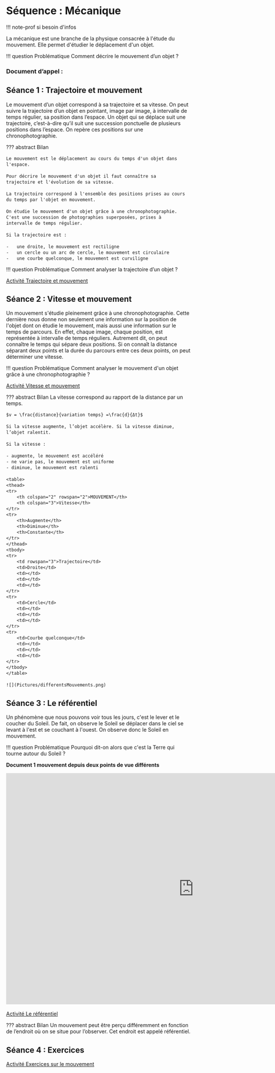 # Séquence : Mécanique

!!! note-prof
    si besoin d'infos

La mécanique est une branche de la physique consacrée à l'étude du mouvement. Elle permet d'étudier le déplacement d'un objet.

!!! question Problématique
    Comment décrire le mouvement d’un objet ? 

    
### Document d’appel :



## Séance 1 : Trajectoire et mouvement

Le mouvement d’un objet correspond à sa trajectoire et sa vitesse. On peut suivre la trajectoire d’un objet en pointant, image par image, à intervalle de temps régulier, sa position dans l’espace. Un objet qui se déplace suit une trajectoire, c’est-à-dire qu’il suit une succession ponctuelle de plusieurs positions dans l’espace. On repère ces positions sur une chronophotographie.

??? abstract Bilan

    Le mouvement est le déplacement au cours du temps d'un objet dans
    l'espace.

    Pour décrire le mouvement d'un objet il faut connaître sa
    trajectoire et l'évolution de sa vitesse.

    La trajectoire correspond à l'ensemble des positions prises au cours
    du temps par l'objet en mouvement.

    On étudie le mouvement d'un objet grâce à une chronophotographie.
    C'est une succession de photographies superposées, prises à
    intervalle de temps régulier.

    Si la trajectoire est :

    -   une droite, le mouvement est rectiligne
    -   un cercle ou un arc de cercle, le mouvement est circulaire
    -   une courbe quelconque, le mouvement est curviligne

!!! question Problématique
    Comment analyser la trajectoire d’un objet ?






[Activité Trajectoire et mouvement](../trajectoire)



## Séance 2 : Vitesse et mouvement

Un mouvement s'étudie pleinement grâce à une chronophotographie. Cette dernière nous donne non seulement une information sur la position de l'objet dont on étudie le mouvement, mais aussi une information sur le temps de parcours. En effet, chaque image, chaque position, est représentée à intervalle de temps réguliers. Autrement dit, on peut connaître le temps qui sépare deux positions. Si on connaît la distance séparant deux points et la durée du parcours entre ces deux points, on peut déterminer une vitesse.

!!! question Problématique
    Comment analyser le mouvement d'un objet grâce à une chronophotographie ?
    
[Activité Vitesse et mouvement](../vitesse)




??? abstract Bilan
    La vitesse correspond au rapport de la distance par un temps.

    $v = \frac{distance}{variation temps} =\frac{d}{Δt}$

    Si la vitesse augmente, l’objet accélère. Si la vitesse diminue, l’objet ralentit.

    Si la vitesse :
    
    - augmente, le mouvement est accéléré
    - ne varie pas, le mouvement est uniforme
    - diminue, le mouvement est ralenti
  
    <table>
    <thead>
    <tr>
        <th colspan="2" rowspan="2">MOUVEMENT</th>
        <th colspan="3">Vitesse</th>
    </tr>
    <tr>
        <th>Augmente</th>
        <th>Diminue</th>
        <th>Constante</th>
    </tr>
    </thead>
    <tbody>
    <tr>
        <td rowspan="3">Trajectoire</td>
        <td>Droite</td>
        <td></td>
        <td></td>
        <td></td>
    </tr>
    <tr>
        <td>Cercle</td>
        <td></td>
        <td></td>
        <td></td>
    </tr>
    <tr>
        <td>Courbe quelconque</td>
        <td></td>
        <td></td>
        <td></td>
    </tr>
    </tbody>
    </table>

    ![](Pictures/differentsMouvements.png)



## Séance 3 : Le référentiel

Un phénomène que nous pouvons voir tous les jours, c'est le lever et le coucher du Soleil. De fait, on observe le Soleil se déplacer dans le ciel se levant à l'est et se couchant à l'ouest. On observe donc le Soleil en mouvement.

!!! question Problématique
    Pourquoi dit-on alors que c'est la Terre qui tourne autour du Soleil ?

**Document 1 mouvement depuis deux points de vue différents**

<iframe title="Mouvement Tourniquet" width="1020" height="630" src="https://tube-sciences-technologies.apps.education.fr/videos/embed/3751319f-b6f6-48ba-aa71-75c7c4594c3e" frameborder="0" allowfullscreen="" sandbox="allow-same-origin allow-scripts allow-popups"></iframe>

[Activité Le référentiel](../referentiel)



??? abstract Bilan
    Un mouvement peut être perçu différemment en fonction de l’endroit où on se situe pour l’observer. Cet endroit est appelé référentiel. 

## Séance 4 : Exercices

[Activité Exercices sur le mouvement](../exercices)